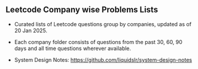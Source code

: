 ## Leetcode Company wise Problems Lists

- Curated lists of Leetcode questions group by companies, updated as of 20 Jan 2025.
- Each company folder consists of questions from the past 30, 60, 90 days and all time questions wherever available.

- System Design Notes:  https://github.com/liquidslr/system-design-notes